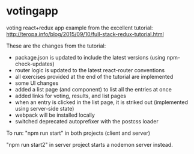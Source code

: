 # votingapp
voting react+redux app example from the excellent tutorial: http://teropa.info/blog/2015/09/10/full-stack-redux-tutorial.html

These are the changes from the tutorial:
* package.json is updated to include the latest versions (using npm-check-updates)
* router logic is updated to the latest react-router conventions
* all exercises provided at the end of the tutorial are implemented
* some UI changes
* added a list page (and component) to list all the entries at once
* added links for voting, results, and list pages
* when an entry is clicked in the list page, it is striked out (implemented using server-side state)
* webpack will be installed locally
* switched deprecated autoprefixer with the postcss loader

To run: "npm run start" in both projects (client and server)

"npm run start2" in server project starts a nodemon server instead.


